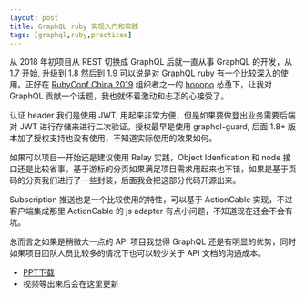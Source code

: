 ```yaml
---
layout: post
title: GraphQL ruby 实现入门和实践
tags: [graphql,ruby,practices]
---
```


从 2018 年初项目从 REST 切换成 GraphQL 后就一直从事 GraphQL 的开发，从 1.7 开始, 升级到 1.8 然后到 1.9 可以说是对 GraphQL ruby 有一个比较深入的使用。正好在 [RubyConf China 2019](http://www.rubyconfchina.org/) 组织者之一的 [hooopo](https://ruby-china.org/hooopo) 怂恿下，让我对 GraphQL 贡献一个话题，我也就怀着激动和忐忑的心接受了。

认证 header 我们是使用 JWT, 用起来非常方便，但是如果要做登出业务需要后端对 JWT 进行存储来进行二次验证。授权最早是使用 graphql-guard, 后面 1.8+ 版本加了授权支持也没有使用，不知道实际使用的效果如何。

如果可以项目一开始还是建议使用 Relay 实践，Object Idenfication 和 node 接口还是比较省事。基于游标的分页如果满足项目需求用起来也不错，如果是基于页码的分页我们进行了一些封装，后面我会把这部分代码开源出来。

Subscription 推送也是一个比较使用的特性，可以基于 ActionCable 实现，不过客户端集成那里 ActionCable 的 js adapter 有点小问题，不知道现在还会不会有坑。

总而言之如果是稍微大一点的 API 项目我觉得 GraphQL 还是有明显的优势，同时如果项目团队人员比较多的情况下也可以较少关于 API 文档的沟通成本。

* [PPT下载](/downloads/graphql-introduction-and-practices.pdf)
* 视频等出来后会在这里更新
